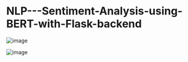 # NLP---Sentiment-Analysis-using-BERT-with-Flask-backend

![image](https://github.com/SarmadNaroo/NLP---Sentiment-Analysis-using-BERT-with-Flask-backend/assets/87594636/29ba3857-abde-4494-8acf-badb76951e4f)

![image](https://github.com/SarmadNaroo/NLP---Sentiment-Analysis-using-BERT-with-Flask-backend/assets/87594636/c0b29954-afff-4dc1-b8e3-62e814d3e464)

